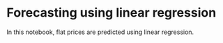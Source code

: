 # Forecasting using linear regression
In this notebook, flat prices are predicted using linear regression.